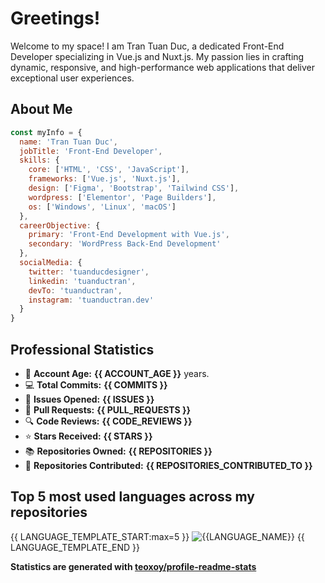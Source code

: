 # Greetings!

Welcome to my space! I am Tran Tuan Duc, a dedicated Front-End Developer specializing in Vue.js and Nuxt.js. My passion lies in crafting dynamic, responsive, and high-performance web applications that deliver exceptional user experiences.

## About Me

```javascript
const myInfo = {
  name: 'Tran Tuan Duc',
  jobTitle: 'Front-End Developer',
  skills: {
    core: ['HTML', 'CSS', 'JavaScript'],
    frameworks: ['Vue.js', 'Nuxt.js'],
    design: ['Figma', 'Bootstrap', 'Tailwind CSS'],
    wordpress: ['Elementor', 'Page Builders'],
    os: ['Windows', 'Linux', 'macOS']
  },
  careerObjective: {
    primary: 'Front-End Development with Vue.js',
    secondary: 'WordPress Back-End Development'
  },
  socialMedia: {
    twitter: 'tuanducdesigner',
    linkedin: 'tuanductran',
    devTo: 'tuanductran',
    instagram: 'tuanductran.dev'
  }
}
```

## Professional Statistics

- 📅 **Account Age:** **{{ ACCOUNT_AGE }}** years.
- 💻 **Total Commits:** **{{ COMMITS }}**
- 📝 **Issues Opened:** **{{ ISSUES }}**
- 🚀 **Pull Requests:** **{{ PULL_REQUESTS }}**
- 🔍 **Code Reviews:** **{{ CODE_REVIEWS }}**
- ⭐ **Stars Received:** **{{ STARS }}**
- 📚 **Repositories Owned:** **{{ REPOSITORIES }}**
- 🤝 **Repositories Contributed:** **{{ REPOSITORIES_CONTRIBUTED_TO }}**

## Top 5 most used languages across my repositories

{{ LANGUAGE_TEMPLATE_START:max=5 }}
![{{LANGUAGE_NAME}}](https://img.shields.io/static/v1?style=flat-square&label=%E2%A0%80&color=555&labelColor={{LANGUAGE_COLOR:uri}}&message={{LANGUAGE_NAME:uri}}%EF%B8%B1{{LANGUAGE_PERCENT:uri}}%25)
{{ LANGUAGE_TEMPLATE_END }}

**Statistics are generated with [teoxoy/profile-readme-stats](https://github.com/marketplace/actions/profile-readme-stats)**
